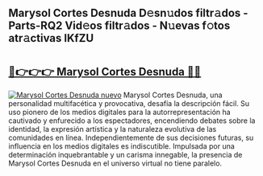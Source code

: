 ## Marysol Cortes Desnuda D𝚎sn𝚞dos filtr𝚊dos - Parts-RQ2 Vid𝚎os filtr𝚊dos - N𝚞evas f𝚘tos atr𝚊ctivas lKfZU

# <h2><a href="http://mb6hd5.tromn.icu/?c=Marysol+Cortes+Desnuda">🔗👉👉👉 Marysol Cortes Desnuda 🔗🔗</a></h2>

[![Marysol Cortes Desnuda nuevo](https://i.imgur.com/pEAQMta.gif)](http://mb6hd5.tromn.icu/?c=Marysol+Cortes+Desnuda)
Marysol Cortes Desnuda, una personalidad multifacética y provocativa, desafía la descripción fácil. Su uso pionero de los medios digitales para la autorrepresentación ha cautivado y enfurecido a los espectadores, encendiendo debates sobre la identidad, la expresión artística y la naturaleza evolutiva de las comunidades en línea. Independientemente de sus decisiones futuras, su influencia en los medios digitales es indiscutible. Impulsada por una determinación inquebrantable y un carisma innegable, la presencia de Marysol Cortes Desnuda en el universo virtual no tiene paralelo.

